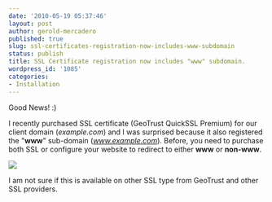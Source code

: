```yaml
---
date: '2010-05-19 05:37:46'
layout: post
author: gerold-mercadero
published: true
slug: ssl-certificates-registration-now-includes-www-subdomain
status: publish
title: SSL Certificate registration now includes "www" subdomain.
wordpress_id: '1085'
categories:
- Installation
---
```


Good News! :)

I recently purchased SSL certificate (GeoTrust QuickSSL Premium) for our client domain (_example.com_) and I was surprised because it also registered the "**www**" sub-domain (_www.example.com_).  Before, you need to purchase both SSL or configure your website to redirect to either **www** or **non-www**.

[![](http://linuxsysadminblog.com/wp-content/uploads/2010/05/geotrust.gif)](http://linuxsysadminblog.com/wp-content/uploads/2010/05/geotrust.gif)

I am not sure if this is available on other SSL type from GeoTrust and other SSL providers.

